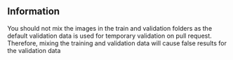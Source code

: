 ## Information

You should not mix the images in the train and validation folders as the
default validation data is used for temporary validation on pull request.
Therefore, mixing the training and validation data will cause false results 
for the validation data